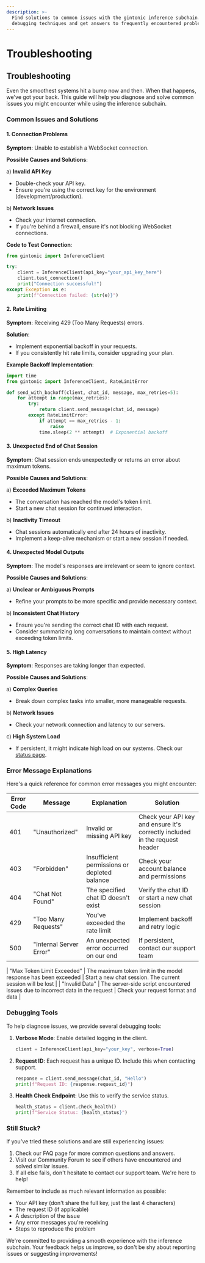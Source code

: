 ```yaml
---
description: >-
  Find solutions to common issues with the gintonic inference subchain. Learn
  debugging techniques and get answers to frequently encountered problems.
---
```


# Troubleshooting

## Troubleshooting

Even the smoothest systems hit a bump now and then. When that happens, we've got your back. This guide will help you diagnose and solve common issues you might encounter while using the inference subchain.

### Common Issues and Solutions

#### 1. Connection Problems

**Symptom**: Unable to establish a WebSocket connection.

**Possible Causes and Solutions**:

a) **Invalid API Key**

* Double-check your API key.
* Ensure you're using the correct key for the environment (development/production).

b) **Network Issues**

* Check your internet connection.
* If you're behind a firewall, ensure it's not blocking WebSocket connections.


**Code to Test Connection**:

```python
from gintonic import InferenceClient

try:
    client = InferenceClient(api_key="your_api_key_here")
    client.test_connection()
    print("Connection successful!")
except Exception as e:
    print(f"Connection failed: {str(e)}")
```

#### 2. Rate Limiting

**Symptom**: Receiving 429 (Too Many Requests) errors.

**Solution**:

* Implement exponential backoff in your requests.
* If you consistently hit rate limits, consider upgrading your plan.

**Example Backoff Implementation**:

```python
import time
from gintonic import InferenceClient, RateLimitError

def send_with_backoff(client, chat_id, message, max_retries=5):
    for attempt in range(max_retries):
        try:
            return client.send_message(chat_id, message)
        except RateLimitError:
            if attempt == max_retries - 1:
                raise
            time.sleep(2 ** attempt)  # Exponential backoff
```

#### 3. Unexpected End of Chat Session

**Symptom**: Chat session ends unexpectedly or returns an error about maximum tokens.

**Possible Causes and Solutions**:

a) **Exceeded Maximum Tokens**

* The conversation has reached the model's token limit.
* Start a new chat session for continued interaction.

b) **Inactivity Timeout**

* Chat sessions automatically end after 24 hours of inactivity.
* Implement a keep-alive mechanism or start a new session if needed.

#### 4. Unexpected Model Outputs

**Symptom**: The model's responses are irrelevant or seem to ignore context.

**Possible Causes and Solutions**:

a) **Unclear or Ambiguous Prompts**

* Refine your prompts to be more specific and provide necessary context.

b) **Inconsistent Chat History**

* Ensure you're sending the correct chat ID with each request.
* Consider summarizing long conversations to maintain context without exceeding token limits.

#### 5. High Latency

**Symptom**: Responses are taking longer than expected.

**Possible Causes and Solutions**:

a) **Complex Queries**

* Break down complex tasks into smaller, more manageable requests.

b) **Network Issues**

* Check your network connection and latency to our servers.

c) **High System Load**

* If persistent, it might indicate high load on our systems. Check our [status page](https://status.gintonic.ai).

### Error Message Explanations

Here's a quick reference for common error messages you might encounter:

| Error Code | Message                 | Explanation                                  | Solution                                                                    |
| ---------- | ----------------------- | -------------------------------------------- | --------------------------------------------------------------------------- |
| 401        | "Unauthorized"          | Invalid or missing API key                   | Check your API key and ensure it's correctly included in the request header |
| 403        | "Forbidden"             | Insufficient permissions or depleted balance | Check your account balance and permissions                                  |
| 404        | "Chat Not Found"        | The specified chat ID doesn't exist          | Verify the chat ID or start a new chat session                              |
| 429        | "Too Many Requests"     | You've exceeded the rate limit               | Implement backoff and retry logic                                           |
| 500        | "Internal Server Error" | An unexpected error occurred on our end      | If persistent, contact our support team                                     |

\| "Max Token Limit Exceeded" | The maximum token limit in the model response has been exceeded | Start a new chat session. The current session will be lost | | "Invalid Data" | The server-side script encountered issues due to incorrect data in the request | Check your request format and data |

### Debugging Tools

To help diagnose issues, we provide several debugging tools:

1.  **Verbose Mode**: Enable detailed logging in the client.

    ```python
    client = InferenceClient(api_key="your_key", verbose=True)
    ```
2.  **Request ID**: Each request has a unique ID. Include this when contacting support.

    ```python
    response = client.send_message(chat_id, "Hello")
    print(f"Request ID: {response.request_id}")
    ```
3.  **Health Check Endpoint**: Use this to verify the service status.

    ```python
    health_status = client.check_health()
    print(f"Service Status: {health_status}")
    ```

### Still Stuck?

If you've tried these solutions and are still experiencing issues:

1. Check our FAQ page for more common questions and answers.
2. Visit our Community Forum to see if others have encountered and solved similar issues.
3. If all else fails, don't hesitate to contact our support team. We're here to help!

Remember to include as much relevant information as possible:

* Your API key (don't share the full key, just the last 4 characters)
* The request ID (if applicable)
* A description of the issue
* Any error messages you're receiving
* Steps to reproduce the problem

We're committed to providing a smooth experience with the inference subchain. Your feedback helps us improve, so don't be shy about reporting issues or suggesting improvements!
